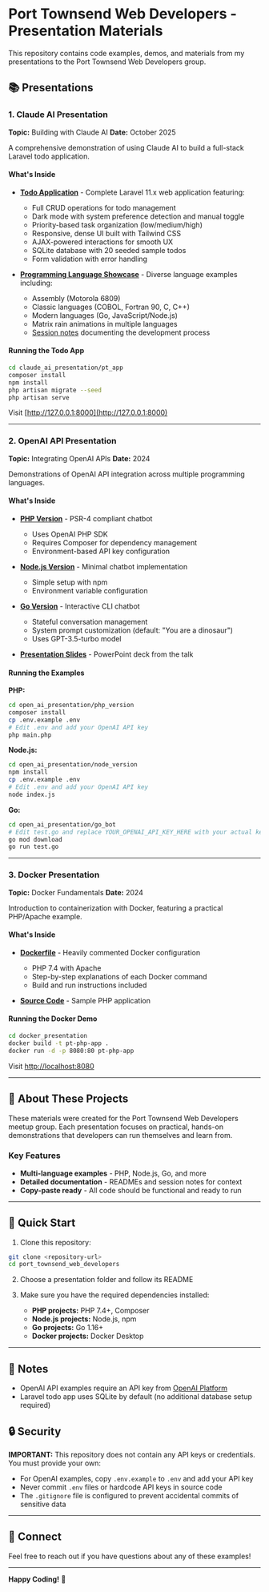 # Port Townsend Web Developers - Presentation Materials

This repository contains code examples, demos, and materials from my presentations to the Port Townsend Web Developers group.

## 📚 Presentations

### 1. Claude AI Presentation
**Topic:** Building with Claude AI
**Date:** October 2025

A comprehensive demonstration of using Claude AI to build a full-stack Laravel todo application.

#### What's Inside
- **[Todo Application](claude_ai_presentation/pt_app/)** - Complete Laravel 11.x web application featuring:
  - Full CRUD operations for todo management
  - Dark mode with system preference detection and manual toggle
  - Priority-based task organization (low/medium/high)
  - Responsive, dense UI built with Tailwind CSS
  - AJAX-powered interactions for smooth UX
  - SQLite database with 20 seeded sample todos
  - Form validation with error handling

- **[Programming Language Showcase](claude_ai_presentation/)** - Diverse language examples including:
  - Assembly (Motorola 6809)
  - Classic languages (COBOL, Fortran 90, C, C++)
  - Modern languages (Go, JavaScript/Node.js)
  - Matrix rain animations in multiple languages
  - [Session notes](claude_ai_presentation/session.md) documenting the development process

#### Running the Todo App
```bash
cd claude_ai_presentation/pt_app
composer install
npm install
php artisan migrate --seed
php artisan serve
```
Visit [http://127.0.0.1:8000](http://127.0.0.1:8000)

---

### 2. OpenAI API Presentation
**Topic:** Integrating OpenAI APIs
**Date:** 2024

Demonstrations of OpenAI API integration across multiple programming languages.

#### What's Inside
- **[PHP Version](open_ai_presentation/php_version/)** - PSR-4 compliant chatbot
  - Uses OpenAI PHP SDK
  - Requires Composer for dependency management
  - Environment-based API key configuration

- **[Node.js Version](open_ai_presentation/node_version/)** - Minimal chatbot implementation
  - Simple setup with npm
  - Environment variable configuration

- **[Go Version](open_ai_presentation/go_bot/)** - Interactive CLI chatbot
  - Stateful conversation management
  - System prompt customization (default: "You are a dinosaur")
  - Uses GPT-3.5-turbo model

- **[Presentation Slides](open_ai_presentation/OpenAI.pptx)** - PowerPoint deck from the talk

#### Running the Examples

**PHP:**
```bash
cd open_ai_presentation/php_version
composer install
cp .env.example .env
# Edit .env and add your OpenAI API key
php main.php
```

**Node.js:**
```bash
cd open_ai_presentation/node_version
npm install
cp .env.example .env
# Edit .env and add your OpenAI API key
node index.js
```

**Go:**
```bash
cd open_ai_presentation/go_bot
# Edit test.go and replace YOUR_OPENAI_API_KEY_HERE with your actual key
go mod download
go run test.go
```

---

### 3. Docker Presentation
**Topic:** Docker Fundamentals
**Date:** 2024

Introduction to containerization with Docker, featuring a practical PHP/Apache example.

#### What's Inside
- **[Dockerfile](docker_presentation/Dockerfile)** - Heavily commented Docker configuration
  - PHP 7.4 with Apache
  - Step-by-step explanations of each Docker command
  - Build and run instructions included

- **[Source Code](docker_presentation/src/)** - Sample PHP application

#### Running the Docker Demo
```bash
cd docker_presentation
docker build -t pt-php-app .
docker run -d -p 8080:80 pt-php-app
```
Visit [http://localhost:8080](http://localhost:8080)

---

## 🎯 About These Projects

These materials were created for the Port Townsend Web Developers meetup group. Each presentation focuses on practical, hands-on demonstrations that developers can run themselves and learn from.

### Key Features
- **Multi-language examples** - PHP, Node.js, Go, and more
- **Detailed documentation** - READMEs and session notes for context
- **Copy-paste ready** - All code should be functional and ready to run

---

## 🚀 Quick Start

1. Clone this repository:
```bash
git clone <repository-url>
cd port_townsend_web_developers
```

2. Choose a presentation folder and follow its README

3. Make sure you have the required dependencies installed:
   - **PHP projects:** PHP 7.4+, Composer
   - **Node.js projects:** Node.js, npm
   - **Go projects:** Go 1.16+
   - **Docker projects:** Docker Desktop

---

## 📝 Notes

- OpenAI API examples require an API key from [OpenAI Platform](https://platform.openai.com/docs/quickstart)
- Laravel todo app uses SQLite by default (no additional database setup required)

## 🔒 Security

**IMPORTANT:** This repository does not contain any API keys or credentials. You must provide your own:

- For OpenAI examples, copy `.env.example` to `.env` and add your API key
- Never commit `.env` files or hardcode API keys in source code
- The `.gitignore` file is configured to prevent accidental commits of sensitive data

---

## 🤝 Connect

Feel free to reach out if you have questions about any of these examples!

---

**Happy Coding!** 🎉
